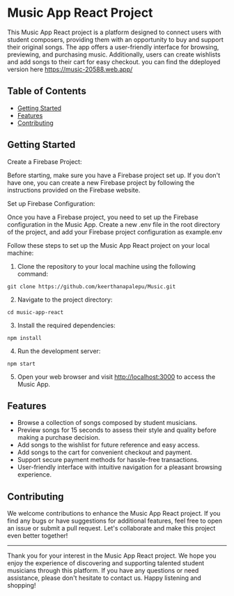 # Music App React Project

This Music App React project is a platform designed to connect users with student composers, providing them with an opportunity to buy and support their original songs. The app offers a user-friendly interface for browsing, previewing, and purchasing music. Additionally, users can create wishlists and add songs to their cart for easy checkout. you can find the ddeployed version here https://music-20588.web.app/

## Table of Contents

- [Getting Started](#getting-started)
- [Features](#features)
- [Contributing](#contributing)



## Getting Started

Create a Firebase Project:

Before starting, make sure you have a Firebase project set up. If you don't have one, you can create a new Firebase project by following the instructions provided on the Firebase website.

Set up Firebase Configuration:

Once you have a Firebase project, you need to set up the Firebase configuration in the Music App. Create a new .env file in the root directory of the project, and add your Firebase project configuration as example.env


Follow these steps to set up the Music App React project on your local machine:

1. Clone the repository to your local machine using the following command:

```
git clone https://github.com/keerthanapalepu/Music.git
```

2. Navigate to the project directory:

```
cd music-app-react
```

3. Install the required dependencies:

```
npm install
```

4. Run the development server:

```
npm start
```

5. Open your web browser and visit [http://localhost:3000](http://localhost:3000) to access the Music App.

## Features

- Browse a collection of songs composed by student musicians.
- Preview songs for 15 seconds to assess their style and quality before making a purchase decision.
- Add songs to the wishlist for future reference and easy access.
- Add songs to the cart for convenient checkout and payment.
- Support secure payment methods for hassle-free transactions.
- User-friendly interface with intuitive navigation for a pleasant browsing experience.


## Contributing

We welcome contributions to enhance the Music App React project. If you find any bugs or have suggestions for additional features, feel free to open an issue or submit a pull request. Let's collaborate and make this project even better together!

---

Thank you for your interest in the Music App React project. We hope you enjoy the experience of discovering and supporting talented student musicians through this platform. If you have any questions or need assistance, please don't hesitate to contact us. Happy listening and shopping!
